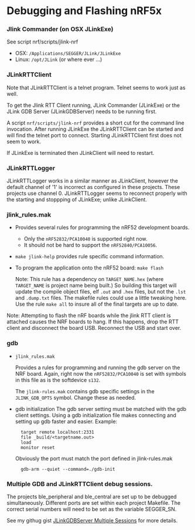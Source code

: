 Debugging and Flashing nRF5x
============================

### Jlink Commander (on OSX JLinkExe)

  See script nrf/scripts/jlink-nrf

+ OSX:      `/Applications/SEGGER/JLink/JLinkExe`
+ Linux:    `/opt/JLink` (or where ever ...)

### JLinkRTTClient
Note that JLinkRTTClient is a telnet program. Telnet seems to work just as well.

To get the Jlink RTT Client running, JLink Commander (JLinkExe) or
the JLink GDB Server (JLinkGDBServer) needs to be running first.

A script `nrf/scripts/jlink-nrf` provides a short cut for the command line invocation.
After running JLinkExe the JLinkRTTClient can be started and will find the telnet
port to connect. Starting JLinkRTTClient first does not seem to work.

If JLinkExe is terminated then JLinkClient will need to restart.

### JLinkRTTLogger
JLinkRTTLogger works in a similar manner as JLinkClient, however the default channel
of '1' is incorrect as configured in these projects. These projects use channel 0.
JLinkRTTLogger seems to reconnect properly with the starting and stoppping of
JLinkExe; unlike JLinkClient.

### jlink_rules.mak
+ Provides several rules for programming the nRF52 development boards.
    + Only the `nRF52832/PCA10040` is supported right now.
    + It should not be hard to support the `nRF52840/PCA10056`.
+ `make jlink-help` provides rule specific command information.
+ To program the application onto the nRF52 board: `make flash`

    Note: This rule has a dependency on `TARGET_NAME.hex`
    (where `TARGET_NAME` is project name being built.)
    So building this target will update the compile object files,
    elf `.out` and `.hex` files, but not the `.lst` and `.dump.txt` files.
    The makefile rules could use a little tweaking here.
    Use the rule `make all` to insure all of the final targets are up to date.

Note: Attempting to flash the nRF boards while the jlink RTT client is attached
causes the NRF boards to hang. If this happens, drop the RTT client and disconnect
the board USB. Reconnect the USB and start over.

### gdb
+ `jlink_rules.mak`

  Provides a rules for programming and running the gdb server on the NRF board.
  Again, right now the `nRF52832/PCA10040` is set with symbols in this file as
  is the softdevice `s132`.

  The `jlink-rules.mak` contains gdb specific settings in the `JLINK_GDB_OPTS` symbol.
  Change these as needed.

+ gdb initialization
  The gdb server setting must be matched with the gdb client settings.
  Using a gdb initialization file makes connecting and setting up gdb faster
  and easier. Example:

        target remote localhost:2331
        file _build/<targetname.out>
        load
        monitor reset

  Obviously the port must match the port defined in jlink-rules.mak

        gdb-arm --quiet --command=./gdb-init

### Multiple GDB and JLinkRTTClient debug sessions.
The projects ble_peripheral and ble_central are set up to be debugged
simultaneously. Different ports are set within each project Makefile.
The correct serial numbers will need to be set as the variable SEGGER_SN.

See my githug gist [JLinkGDBServer Multiple Sessions](https://gist.github.com/natersoz/076cee47d47f87fd67b99c9de61c4d86)
for more details.
